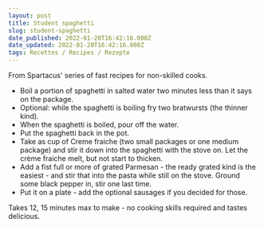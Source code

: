 ```yaml
---
layout: post
title: Student spaghetti
slug: student-spaghetti
date_published: 2022-01-20T16:42:16.000Z
date_updated: 2022-01-20T16:42:16.000Z
tags: Recettes / Recipes / Rezepte
---
```


From Spartacus' series of fast recipes for non-skilled cooks.

- Boil a portion of spaghetti in salted water two minutes less than it says on the package.
- Optional: while the spaghetti is boiling fry two bratwursts (the thinner kind).
- When the spaghetti is boiled, pour off the water.
- Put the spaghetti back in the pot.
- Take as cup of Creme fraiche (two small packages or one medium package) and stir it down into the spaghetti with the stove on. Let the crème fraiche melt, but not start to thicken.
- Add a fist full or more of grated Parmesan - the ready grated kind is the easiest - and stir that into the pasta while still on the stove.
Ground some black pepper in, stir one last time.
- Put it on a plate - add the optional sausages if you decided for those.

Takes 12, 15 minutes max to make - no cooking skills required and tastes delicious.
